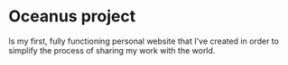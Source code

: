# Oceanus project
Is my first, fully functioning personal website that I've created in order to simplify the process of sharing my work with the world.
